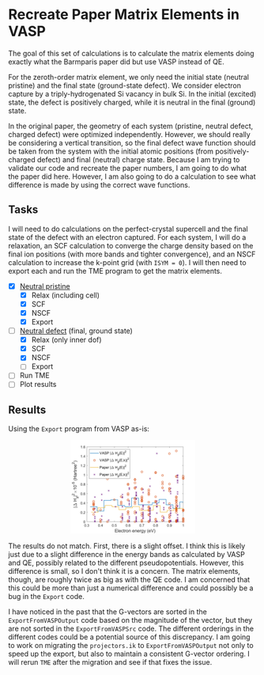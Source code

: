# Recreate Paper Matrix Elements in VASP

The goal of this set of calculations is to calculate the matrix elements doing exactly what the Barmparis paper did but use VASP instead of QE.

For the zeroth-order matrix element, we only need the initial state (neutral pristine) and the final state (ground-state defect). We consider electron capture by a triply-hydrogenated Si vacancy in bulk Si. In the initial (excited) state, the defect is positively charged, while it is neutral in the final (ground) state.

In the original paper, the geometry of each system (pristine, neutral defect, charged defect) were optimized independently. However, we should really be considering a vertical transition, so the final defect wave function should be taken from the system with the initial atomic positions (from positively-charged defect) and final (neutral) charge state. Because I am trying to validate our code and recreate the paper numbers, I am going to do what the paper did here. However, I am also going to do a calculation to see what difference is made by using the correct wave functions. 

## Tasks

I will need to do calculations on the perfect-crystal supercell and the final state of the defect with an electron captured. For each system, I will do a relaxation, an SCF calculation to converge the charge density based on the final ion positions (with more bands and tighter convergence), and an NSCF calculation to increase the k-point grid (with `ISYM = 0`). I will then need to export each and run the TME program to get the matrix elements.

- [x] [Neutral pristine](../VASP/pristine/README.md)
  - [x] Relax (including cell)
  - [x] SCF
  - [x] NSCF
  - [x] Export
- [ ] [Neutral defect](../VASP/finalChargeState/finalPositions/README.md) (final, ground state)
  - [x] Relax (only inner dof)
  - [x] SCF
  - [x] NSCF
  - [ ] Export
- [ ] Run TME
- [ ] Plot results

## Results

Using the `Export` program from VASP as-is:

<p align="center">
  <img src="./VASPvsPaper.png" width="50%">
</p>

The results do not match. First, there is a slight offset. I think this is likely just due to a slight difference in the energy bands as calculated by VASP and QE, possibly related to the different pseudopotentials. However, this difference is small, so I don't think it is a concern. The matrix elements, though, are roughly twice as big as with the QE code. I am concerned that this could be more than just a numerical difference and could possibly be a bug in the `Export` code. 

I have noticed in the past that the G-vectors are sorted in the `ExportFromVASPOutput` code based on the magnitude of the vector, but they are not sorted in the `ExportFromVASPSrc` code. The different orderings in the different codes could be a potential source of this discrepancy. I am going to work on migrating the `projectors.ik` to `ExportFromVASPOutput` not only to speed up the export, but also to maintain a consistent G-vector ordering. I will rerun `TME` after the migration and see if that fixes the issue.

